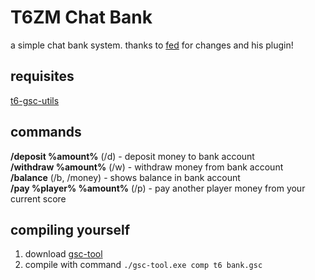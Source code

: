 # T6ZM Chat Bank
a simple chat bank system. thanks to [fed](https://github.com/fedddddd) for changes and his plugin!

## requisites
[t6-gsc-utils](https://github.com/fedddddd/t6-gsc-utils/releases)<br/>

## commands
<b>/deposit %amount%</b> (/d) - deposit money to bank account</br>
<b>/withdraw %amount%</b> (/w) - withdraw money from bank account</br>
<b>/balance</b> (/b, /money) - shows balance in bank account</br>
<b>/pay %player% %amount%</b> (/p) - pay another player money from your current score

## compiling yourself
1. download [gsc-tool](https://github.com/xensik/gsc-tool/releases)
2. compile with command `./gsc-tool.exe comp t6 bank.gsc`
